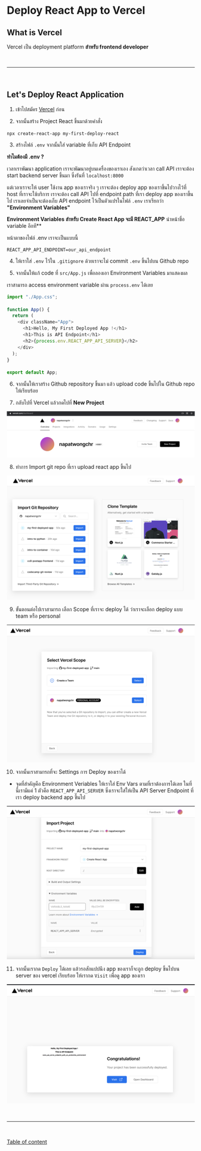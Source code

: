 # Deploy React App to Vercel

## What is Vercel

Vercel เป็น deployment platform **สำหรับ frontend developer**

<br><hr><br>

## Let's Deploy React Application

1. เข้าไปสมัคร [Vercel](https://vercel.com/signup) ก่อน

2. จากนั้นสร้าง Project React ขึ้นมาด้วยคำสั่ง

`npx create-react-app my-first-deploy-react`

3. สร้างไฟล์ `.env` จากนั้นใส่ variable ที่เก็บ API Endpoint

**ทำไมต้องมี .env ?**

เวลาเราพัฒนา application เราจะพัฒนาอยู่บนเครื่องของเราเอง สังเกตว่าเวลา call API เราจะต้อง start backend server ขึ้นมา ซึ่งรันที่ `localhost:8000`

แต่เวลาเราจะให้ user ใช้งาน app ของเราจริง ๆ เราจะต้อง deploy app ของเราขึ้นไปวางไว้ที่ host ที่เราจะใช้บริการ เราจะต้อง call API ไปที่ endpoint path ที่เรา deploy app ของเราขึ้นไป เราเลยจำเป็นจะต้องเก็บ API endpoint ไว้เป็นตัวแปรในไฟล์ `.env` เราเรียกว่า **"Environment Variables"**

**Environment Variables สำหรับ Create React App จะมี REACT_APP** นำหน้าชื่อ variable อีกที\*\*

หน้าตาของไฟล์ .env เราจะเป็นแบบนี้

```
REACT_APP_API_ENDPOINT=our_api_endpoint
```

4. ให้เราใส่ `.env` ไว้ใน `.gitignore` ด้วยเราจะไม่ commit `.env` ขึ้นไปบน Github repo

5. จากนั้นให้แก้ code ที่ `src/App.js` เพื่อลองเอา Environment Variables มาแสดงผล

เราสามารถ access environment variable ผ่าน `process.env` ได้เลย

```js
import "./App.css";

function App() {
  return (
    <div className="App">
      <h1>Hello, My First Deployed App !</h1>
      <h1>This is API Endpoint</h1>
      <h2>{process.env.REACT_APP_API_SERVER}</h2>
    </div>
  );
}

export default App;
```

6. จากนั้นให้เราสร้าง Github repository ขึ้นมา แล้ว upload code ขึ้นไปใน Github repo ให้เรียบร้อย

7. กลับไปที่ Vercel แล้วกดไปที่ **New Project**

![Vercel new project](./images/vercel-deploy-new-project.png)

8. ทำการ Import git repo ที่เรา upload react app ขึ้นไป

![Vercel import project](./images/vercel-deploy-import-repo.png)

9. ขั้นตอนต่อไปเราสามารถ เลือก Scope ที่เราจะ deploy ได้ ว่าเราจะเลือก deploy แบบ team หรือ personal

![Vercel deploy scope](./images/vercel-deploy-scope.png)

10. จากนั้นเราสามารถที่จะ Settings การ Deploy ของเราได้

- จุดที่สำคัญคือ Environment Veriables ให้เราใส่ Env Vars ตามที่เราต้องการได้เลย ในที่นี้เรามีแค่ 1 ตัวคือ `REACT_APP_API_SERVER` ซึ่งเราจะใส่ให้เป็น API Server Endpoint ที่เรา deploy backend app ขึ้นไป

![Vercel deploy settings](./images/vercel-deploy-settings.png)

11. จากนั้นเรากด `Deploy` ได้เลย แล้วรอสักแปปนึง app ของเราก็จะถูก deploy ขึ้นไปบน server ของ vercel เรียบร้อย ให้เรากด `Visit` เพื่อดู app ของเรา

![Vercel deploy complete](./images/vercel-deploy-complete.png)

<br><hr><br>

[Table of content](https://github.com/napatwongchr/intro-to-container)

